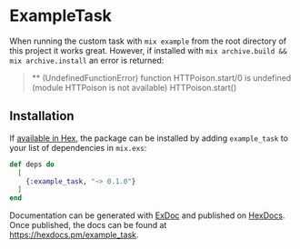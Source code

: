# ExampleTask

When running the custom task with `mix example` from the root directory of this project it works great. However, if installed with `mix archive.build && mix archive.install` an error is returned:
> ** (UndefinedFunctionError) function HTTPoison.start/0 is undefined (module HTTPoison is not available)
    HTTPoison.start()

## Installation

If [available in Hex](https://hex.pm/docs/publish), the package can be installed
by adding `example_task` to your list of dependencies in `mix.exs`:

```elixir
def deps do
  [
    {:example_task, "~> 0.1.0"}
  ]
end
```

Documentation can be generated with [ExDoc](https://github.com/elixir-lang/ex_doc)
and published on [HexDocs](https://hexdocs.pm). Once published, the docs can
be found at <https://hexdocs.pm/example_task>.
